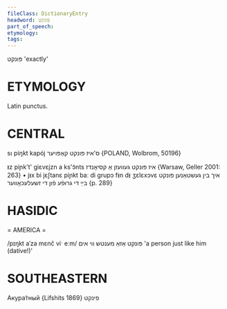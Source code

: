 ```yaml
---
fileClass: DictionaryEntry
headword: פּונקט
part_of_speech: 
etymology: 
tags: 
---
```

פּונקט
'exactly'

ETYMOLOGY
===========
Latin punctus.

CENTRAL
========

sɩ pɩ́ŋkt kapój ס'איז פּונקט קאַפּויער {POLAND, Wolbrom, 50196}

ᵻz piɲk't' giɛvɛjzn a ks'ɔ̃nts איז פּונקט געוועזן אַ קסיאָנדז {Warsaw, Geller 2001: 263}
	•	jᵻx bi jɛʃtanɛ piɲkt baː di grupɔ fᵻn dᵻ ʒɛlɛxɔvɛ איך בין געשטאַנען פּונקט בײַ די גרוּפֿע פֿון די זשעלעכאָווער {p. 289} 

HASIDIC
=======
= AMERICA = 

/pɪŋkt aˈza mɛnč viˑ eːm/ פּונקט אַזאַ מענטש ווי אים 'a person just like him (dative!)'

SOUTHEASTERN
==============

Акура́тный {Lifshits 1869} פינקט